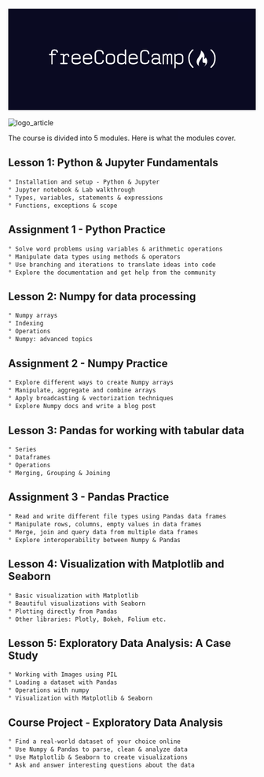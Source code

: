 ![logo_FCC](https://github.com/CarlosViniMSouza/Python-BackEnd-Django/blob/main/Images/freecodecamp.png)

![logo_article](https://www.freecodecamp.org/news/content/images/size/w2000/2021/02/dataapython.png)

The course is divided into 5 modules. Here is what the modules cover.

## Lesson 1: Python & Jupyter Fundamentals
```
° Installation and setup - Python & Jupyter
° Jupyter notebook & Lab walkthrough
° Types, variables, statements & expressions
° Functions, exceptions & scope
```

## Assignment 1 - Python Practice
```
° Solve word problems using variables & arithmetic operations
° Manipulate data types using methods & operators
° Use branching and iterations to translate ideas into code
° Explore the documentation and get help from the community
```

## Lesson 2: Numpy for data processing
```
° Numpy arrays
° Indexing
° Operations
° Numpy: advanced topics
```

## Assignment 2 - Numpy Practice
```
° Explore different ways to create Numpy arrays
° Manipulate, aggregate and combine arrays
° Apply broadcasting & vectorization techniques
° Explore Numpy docs and write a blog post
```

## Lesson 3: Pandas for working with tabular data
```
° Series
° Dataframes
° Operations
° Merging, Grouping & Joining
```

## Assignment 3 - Pandas Practice
```
° Read and write different file types using Pandas data frames
° Manipulate rows, columns, empty values in data frames
° Merge, join and query data from multiple data frames
° Explore interoperability between Numpy & Pandas
```

## Lesson 4: Visualization with Matplotlib and Seaborn
```
° Basic visualization with Matplotlib
° Beautiful visualizations with Seaborn
° Plotting directly from Pandas
° Other libraries: Plotly, Bokeh, Folium etc.
```

## Lesson 5: Exploratory Data Analysis: A Case Study
```
° Working with Images using PIL
° Loading a dataset with Pandas
° Operations with numpy
° Visualization with Matplotlib & Seaborn
```

## Course Project - Exploratory Data Analysis
```
° Find a real-world dataset of your choice online
° Use Numpy & Pandas to parse, clean & analyze data
° Use Matplotlib & Seaborn to create visualizations
° Ask and answer interesting questions about the data
```